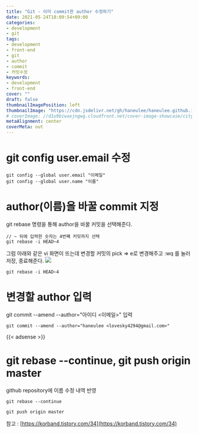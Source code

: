 ```yaml
---
title: "Git - 이미 commit한 author 수정하기"
date: 2021-05-24T18:09:54+09:00
categories: 
- development
- git
tags: 
- development
- front-end
- git
- author
- commit
- 커밋수정
keywords: 
- development
- front-end
cover: ""
draft: false
thumbnailImagePosition: left
thumbnailImage: "https://cdn.jsdelivr.net/gh/haneulee/haneulee.github.io/img/post/git/img-2.png"
# coverImage: //d1u9biwaxjngwg.cloudfront.net/cover-image-showcase/city.jpg
metaAlignment: center
coverMeta: out
---
```

<!--toc-->

# git config user.email 수정

```
git config --global user.email "이메일"
git config --global user.name "이름"
```

# author(이름)을 바꿀 commit 지정
git rebase 명령을 통해 author을 바꿀 커밋을 선택해준다.

```
// ~ 뒤에 입력한 숫자는 4번째 커밋까지 선택
git rebase -i HEAD~4
```
 

그럼 아래와 같은 vi 화면이 뜨는데 변경할 커밋의 pick => e로 변경해주고 :wq 를 눌러 저장, 종료해준다.
![](https://cdn.jsdelivr.net/gh/haneulee/haneulee.github.io/img/post/git/img-2.png)

```
git rebase -i HEAD~4
```

 

# 변경할 author 입력
git commit --amend --author="아이디 <이메일>" 입력

```
git commit --amend --author="haneulee <lovesky4294@gmail.com>"
```
 

{{< adsense >}}
 

# git rebase --continue,  git push origin master
github repository에 이름 수정 내역 반영

```
git rebase --continue

git push origin master
```
 

참고 :
[https://korband.tistory.com/34](https://korband.tistory.com/34)

